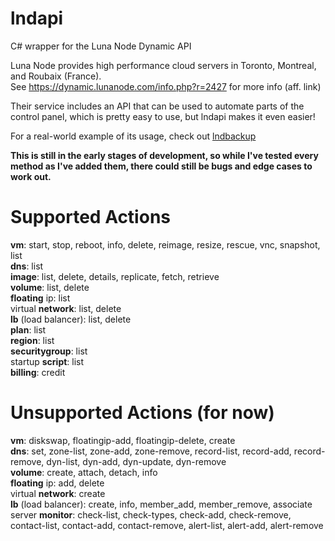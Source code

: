 # lndapi
C# wrapper for the Luna Node Dynamic API

Luna Node provides high performance cloud servers in Toronto, Montreal, and Roubaix (France).<br />
See https://dynamic.lunanode.com/info.php?r=2427 for more info (aff. link)

Their service includes an API that can be used to automate parts of the control panel, which is pretty easy to use, but lndapi makes it even easier!

For a real-world example of its usage, check out <a href="https://github.com/rickparrish/lndbackup">lndbackup</a>

<strong>This is still in the early stages of development, so while I've tested every method as I've added them, there could still be bugs and edge cases to work out.</strong>

# Supported Actions

<strong>vm</strong>: start, stop, reboot, info, delete, reimage, resize, rescue, vnc, snapshot, list<br />
<strong>dns</strong>: list<br />
<strong>image</strong>: list, delete, details, replicate, fetch, retrieve<br />
<strong>volume</strong>: list, delete<br />
<strong>floating</strong> ip: list<br />
virtual <strong>network</strong>: list, delete<br />
<strong>lb</strong> (load balancer): list, delete<br />
<strong>plan</strong>: list<br />
<strong>region</strong>: list<br />
<strong>securitygroup</strong>: list<br />
startup <strong>script</strong>: list<br />
<strong>billing</strong>: credit<br />

# Unsupported Actions (for now)

<strong>vm</strong>: diskswap, floatingip-add, floatingip-delete, create<br />
<strong>dns</strong>: set, zone-list, zone-add, zone-remove, record-list, record-add, record-remove, dyn-list, dyn-add, dyn-update, dyn-remove<br />
<strong>volume</strong>: create, attach, detach, info<br />
<strong>floating</strong> ip: add, delete<br />
virtual <strong>network</strong>: create<br />
<strong>lb</strong> (load balancer): create, info, member_add, member_remove, associate<br />
server <strong>monitor</strong>: check-list, check-types, check-add, check-remove, contact-list, contact-add, contact-remove, alert-list, alert-add, alert-remove<br />

